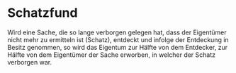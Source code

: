 # Schatzfund

Wird eine Sache, die so lange verborgen gelegen hat, dass der Eigentümer nicht mehr zu ermitteln ist (Schatz), entdeckt und infolge der Entdeckung in Besitz genommen, so wird das Eigentum zur Hälfte von dem Entdecker, zur Hälfte von dem Eigentümer der Sache erworben, in welcher der Schatz verborgen war.